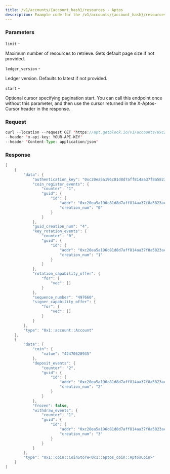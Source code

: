 ```yaml
---
title: /v1/accounts/{account_hash}/resources - Aptos
description: Example code for the /v1/accounts/{account_hash}/resources json-rpc method. Сomplete guide on how to use /v1/accounts/{account_hash}/resources json-rpc in GetBlock.io Web3 documentation.
---
```


### Parameters


`limit` -

Maximum number of resources to retrieve. Gets default page size if not
provided.

`ledger_version` -

Ledger version. Defaults to latest if not provided.

`start` -

Optional cursor specifying pagination start. You can call this endpoint
once without this parameter, and then use the cursor returned in the
X-Aptos-Cursor header in the response.

### Request

``` java
curl --location --request GET 'https://apt.getblock.io/v1/accounts/0xc20ea5a196c81d8d7aff814aa37f8a5823acffbc4193efd3b2aafc9ef2803255/resources?limit=10' 
--header 'x-api-key: YOUR-API-KEY' 
--header 'Content-Type: application/json' 
```

###  Response

``` java
[
    {
        "data": {
            "authentication_key": "0xc20ea5a196c81d8d7aff814aa37f8a5823acffbc4193efd3b2aafc9ef2803255",
            "coin_register_events": {
                "counter": "1",
                "guid": {
                    "id": {
                        "addr": "0xc20ea5a196c81d8d7aff814aa37f8a5823acffbc4193efd3b2aafc9ef2803255",
                        "creation_num": "0"
                    }
                }
            },
            "guid_creation_num": "4",
            "key_rotation_events": {
                "counter": "0",
                "guid": {
                    "id": {
                        "addr": "0xc20ea5a196c81d8d7aff814aa37f8a5823acffbc4193efd3b2aafc9ef2803255",
                        "creation_num": "1"
                    }
                }
            },
            "rotation_capability_offer": {
                "for": {
                    "vec": []
                }
            },
            "sequence_number": "497660",
            "signer_capability_offer": {
                "for": {
                    "vec": []
                }
            }
        },
        "type": "0x1::account::Account"
    },
    {
        "data": {
            "coin": {
                "value": "42470628935"
            },
            "deposit_events": {
                "counter": "2",
                "guid": {
                    "id": {
                        "addr": "0xc20ea5a196c81d8d7aff814aa37f8a5823acffbc4193efd3b2aafc9ef2803255",
                        "creation_num": "2"
                    }
                }
            },
            "frozen": false,
            "withdraw_events": {
                "counter": "1",
                "guid": {
                    "id": {
                        "addr": "0xc20ea5a196c81d8d7aff814aa37f8a5823acffbc4193efd3b2aafc9ef2803255",
                        "creation_num": "3"
                    }
                }
            }
        },
        "type": "0x1::coin::CoinStore<0x1::aptos_coin::AptosCoin>"
    }
]
```


